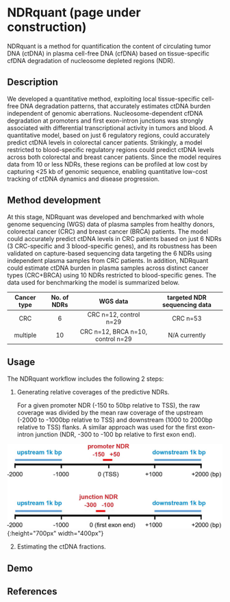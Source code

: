 # NDRquant (page under construction)
NDRquant is a method for quantification the content of circulating tumor DNA (ctDNA) in plasma cell-free DNA (cfDNA) based on tissue-specific cfDNA degradation of nucleosome depleted regions (NDR).

## Description
We developed a quantitative method, exploiting local tissue-specific cell-free DNA degradation patterns, that accurately estimates ctDNA burden independent of genomic aberrations. Nucleosome-dependent cfDNA degradation at promoters and first exon-intron junctions was strongly associated with differential transcriptional activity in tumors and blood. A quantitative model, based on just 6 regulatory regions, could accurately predict ctDNA levels in colorectal cancer patients. Strikingly, a model restricted to blood-specific regulatory regions could predict ctDNA levels across both colorectal and breast cancer patients. Since the model requires data from 10 or less NDRs, these regions can be profiled at low cost by capturing <25 kb of genomic sequence, enabling quantitative low-cost tracking of ctDNA dynamics and disease progression.

## Method development
At this stage, NDRquant was developed and benchmarked with whole genome sequencing (WGS) data of plasma samples from healthy donors, colorectal cancer (CRC) and breast cancer (BRCA) patients. The model could accurately predict ctDNA levels in CRC patients based on just 6 NDRs (3 CRC-specific and 3 blood-specific genes), and its robustness has been validated on capture-based sequencing data targeting the 6 NDRs using independent plasma samples from CRC patients. In addition, NDRquant could estimate ctDNA burden in plasma samples across distinct cancer types (CRC+BRCA) using 10 NDRs restricted to blood-specific genes. The data used for benchmarking the model is summarized below.

| Cancer type  | No. of NDRs  | WGS data | targeted NDR sequencing data |
|:-------------:|:-------------:|:-----:|:-----:|
| CRC      | 6  | CRC n=12, control n=29  | CRC n=53 |
| multiple | 10 | CRC n=12, BRCA n=10, control n=29 | N/A currently |


## Usage
The NDRquant workflow includes the following 2 steps:

1. Generating relative coverages of the predictive NDRs.

   For a given promoter NDR (-150 to 50bp relative to TSS), the raw coverage was divided by the mean raw coverage of the upstream (-2000 to -1000bp relative to TSS) and downstream (1000 to 2000bp relative to TSS) flanks. A similar approach was used for the first exon-intron junction (NDR, -300 to -100 bp relative to first exon end). 
   
![Alt text](https://github.com/skandlab/NDRquant/blob/main/relative%20coverage.jpg){:height="700px" width="400px"}

2. Estimating the ctDNA fractions. 
    

## Demo


## References
